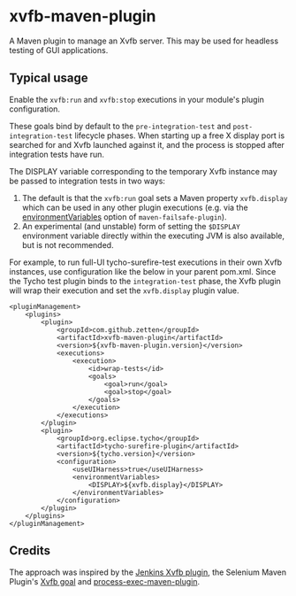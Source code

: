 # xvfb-maven-plugin

A Maven plugin to manage an Xvfb server. This may be used for headless testing
of GUI applications.

## Typical usage

Enable the `xvfb:run` and `xvfb:stop` executions in your module's plugin
configuration.

These goals bind by default to the `pre-integration-test` and
`post-integration-test` lifecycle phases. When starting up a free X display
port is searched for and Xvfb launched against it, and the process is stopped
after integration tests have run.

The DISPLAY variable corresponding to the temporary Xvfb instance may be passed
to integration tests in two ways:

1. The default is that the `xvfb:run` goal sets a Maven property `xvfb.display`
which can be used in any other plugin executions (e.g. via the
[environmentVariables][1] option of `maven-failsafe-plugin`).
2. An experimental (and unstable) form of setting the `$DISPLAY` environment
variable directly within the executing JVM is also available, but is not
recommended.

For example, to run full-UI tycho-surefire-test executions in their own Xvfb
instances, use configuration like the below in your parent pom.xml. Since the
Tycho test plugin binds to the `integration-test` phase, the Xvfb plugin will
wrap their execution and set the `xvfb.display` plugin value.

```
<pluginManagement>
    <plugins>
        <plugin>
            <groupId>com.github.zetten</groupId>
            <artifactId>xvfb-maven-plugin</artifactId>
            <version>${xvfb-maven-plugin.version}</version>
            <executions>
                <execution>
                    <id>wrap-tests</id>
                    <goals>
                        <goal>run</goal>
                        <goal>stop</goal>
                    </goals>
                </execution>
            </executions>
        </plugin>
        <plugin>
            <groupId>org.eclipse.tycho</groupId>
            <artifactId>tycho-surefire-plugin</artifactId>
            <version>${tycho.version}</version>
            <configuration>
                <useUIHarness>true</useUIHarness>
                <environmentVariables>
                    <DISPLAY>${xvfb.display}</DISPLAY>
                </environmentVariables>
            </configuration>
        </plugin>
    </plugins>
</pluginManagement>
```

## Credits

The approach was inspired by the [Jenkins Xvfb plugin][2], the Selenium Maven
Plugin's [Xvfb goal][3] and [process-exec-maven-plugin][4]. 


[1]: http://maven.apache.org/surefire/maven-failsafe-plugin/integration-test-mojo.html#environmentVariables
[2]: https://github.com/jenkinsci/xvfb-plugin
[3]: http://mojo.codehaus.org/selenium-maven-plugin/examples/headless-with-xvfb.html
[4]: https://github.com/bazaarvoice/maven-process-plugin